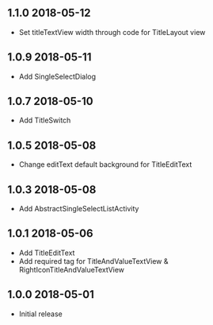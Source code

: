 ## 1.1.0 2018-05-12

* Set titleTextView width through code for TitleLayout view

## 1.0.9 2018-05-11

* Add SingleSelectDialog

## 1.0.7 2018-05-10

* Add TitleSwitch

## 1.0.5 2018-05-08

* Change editText default background for TitleEditText

## 1.0.3 2018-05-08

* Add AbstractSingleSelectListActivity

## 1.0.1 2018-05-06

* Add TitleEditText
* Add required tag for TitleAndValueTextView & RightIconTitleAndValueTextView

## 1.0.0 2018-05-01

* Initial release
